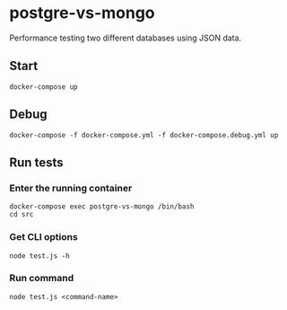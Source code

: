 # postgre-vs-mongo
Performance testing two different databases using JSON data.
## Start
```
docker-compose up
```
## Debug
```
docker-compose -f docker-compose.yml -f docker-compose.debug.yml up
```
## Run tests
### Enter the running container
```
docker-compose exec postgre-vs-mongo /bin/bash
cd src 
```
### Get CLI options
```
node test.js -h
```

### Run command
```
node test.js <command-name>
```
